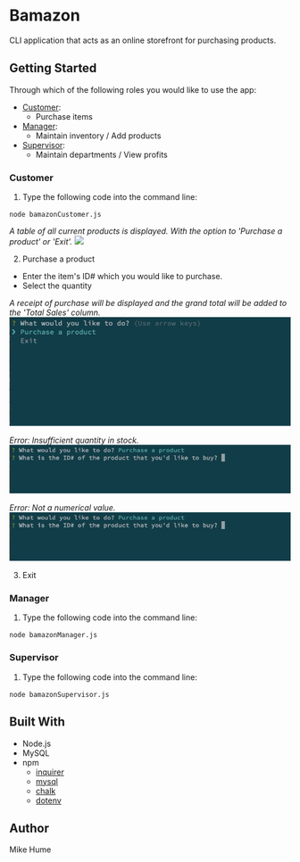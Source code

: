 # Bamazon
CLI application that acts as an online storefront for purchasing products. 

## Getting Started
Through which of the following roles you would like to use the app:
-   [Customer](#customer):
    -   Purchase items
-   [Manager](#manager):
    -   Maintain inventory / Add products
-   [Supervisor](#supervisor):
    -   Maintain departments / View profits

### <a name="customer"></a> Customer
1. Type the following code into the command line:
```
node bamazonCustomer.js
```
*A table of all current products is displayed. With the option to 'Purchase a product' or 'Exit'.*
![](gifs/customer.gif)


2. Purchase a product
-   Enter the item's ID# which you would like to purchase.
-   Select the quantity

*A receipt of purchase will be displayed and the grand total will be added to the 'Total Sales' column.*
![](gifs/purchase.gif)

*Error: Insufficient quantity in stock.*
![](gifs/insufficient-qty.gif)

*Error: Not a numerical value.*
![](gifs/invalid-num.gif)

3. Exit


### <a name="manager"></a> Manager
1. Type the following code into the command line:
```
node bamazonManager.js
```



### <a name="supervisor"></a> Supervisor
1. Type the following code into the command line:
```
node bamazonSupervisor.js
```


## Built With
* Node.js
* MySQL
* npm
    * [inquirer](https://www.npmjs.com/package/inquirer)
    * [mysql](https://www.npmjs.com/package/mysql)
    * [chalk](https://www.npmjs.com/package/chalk)
    * [dotenv](https://www.npmjs.com/package/dotenv)

## Author
Mike Hume

